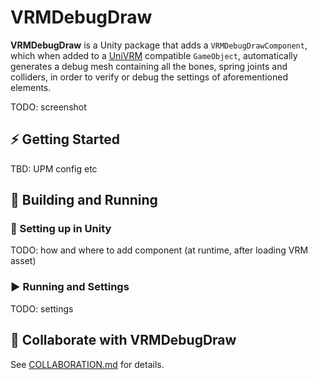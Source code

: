 # VRMDebugDraw

**VRMDebugDraw** is a Unity package that adds a `VRMDebugDrawComponent`,
which when added to a [UniVRM](https://github.com/vrm-c/UniVRM) compatible `GameObject`,
automatically generates a debug mesh containing all the bones, spring joints and colliders,
in order to verify or debug the settings of aforementioned elements.

TODO: screenshot

## ⚡ Getting Started

TBD: UPM config etc

## 🔧 Building and Running

### 🔨 Setting up in Unity

TODO: how and where to add component (at runtime, after loading VRM asset)

### ▶ Running and Settings

TODO: settings

## 🤝 Collaborate with VRMDebugDraw

See [COLLABORATION.md](./COLLABORATION.md) for details.
